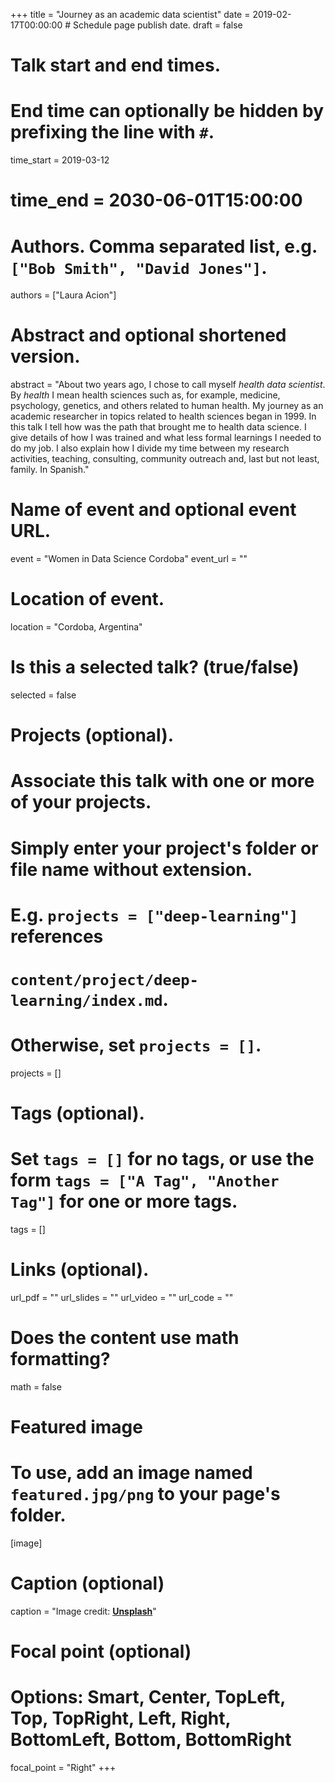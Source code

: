 +++
title = "Journey as an academic data scientist"
date = 2019-02-17T00:00:00  # Schedule page publish date.
draft = false

# Talk start and end times.
#   End time can optionally be hidden by prefixing the line with `#`.
time_start = 2019-03-12
# time_end = 2030-06-01T15:00:00

# Authors. Comma separated list, e.g. `["Bob Smith", "David Jones"]`.
authors = ["Laura Acion"]

# Abstract and optional shortened version.
abstract = "About two years ago, I chose to call myself _health data scientist_. By _health_ I mean health sciences such as, for example, medicine, psychology, genetics, and others related to human health. My journey as an academic researcher in topics related to health sciences began in 1999. In this talk I tell how was the path that brought me to health data science. I give details of how I was trained and what less formal learnings I needed to do my job. I also explain how I divide my time between my research activities, teaching, consulting, community outreach and, last but not least, family. In Spanish."

# Name of event and optional event URL.
event = "Women in Data Science Cordoba"
event_url = ""

# Location of event.
location = "Cordoba, Argentina"

# Is this a selected talk? (true/false)
selected = false

# Projects (optional).
#   Associate this talk with one or more of your projects.
#   Simply enter your project's folder or file name without extension.
#   E.g. `projects = ["deep-learning"]` references 
#   `content/project/deep-learning/index.md`.
#   Otherwise, set `projects = []`.
projects = []

# Tags (optional).
#   Set `tags = []` for no tags, or use the form `tags = ["A Tag", "Another Tag"]` for one or more tags.
tags = []

# Links (optional).
url_pdf = ""
url_slides = ""
url_video = ""
url_code = ""

# Does the content use math formatting?
math = false

# Featured image
# To use, add an image named `featured.jpg/png` to your page's folder. 
[image]
  # Caption (optional)
  caption = "Image credit: [**Unsplash**](https://unsplash.com/photos/bzdhc5b3Bxs)"

  # Focal point (optional)
  # Options: Smart, Center, TopLeft, Top, TopRight, Left, Right, BottomLeft, Bottom, BottomRight
  focal_point = "Right"
+++
